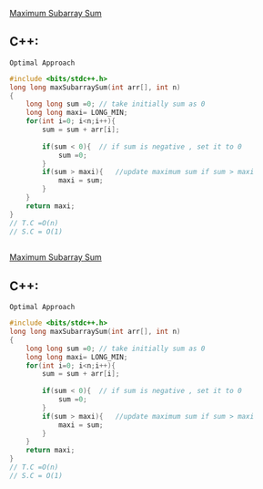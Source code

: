 
[Maximum Subarray Sum](https://www.codingninjas.com/codestudio/problems/maximum-subarray-sum_8230694?challengeSlug=striver-sde-challenge&leftPanelTab=1)

## C++:
```Optimal Approach```

```cpp
#include <bits/stdc++.h> 
long long maxSubarraySum(int arr[], int n)
{
    long long sum =0; // take initially sum as 0
    long long maxi= LONG_MIN;
    for(int i=0; i<n;i++){
        sum = sum + arr[i];
        
        if(sum < 0){  // if sum is negative , set it to 0
            sum =0;
        }
        if(sum > maxi){   //update maximum sum if sum > maxi
            maxi = sum;
        }
    }
    return maxi;
}
// T.C =O(n)
// S.C = O(1)
 
```




[Maximum Subarray Sum](https://www.codingninjas.com/codestudio/problems/maximum-subarray-sum_8230694?challengeSlug=striver-sde-challenge&leftPanelTab=1)

## C++:
```Optimal Approach```

```cpp
#include <bits/stdc++.h> 
long long maxSubarraySum(int arr[], int n)
{
    long long sum =0; // take initially sum as 0
    long long maxi= LONG_MIN;
    for(int i=0; i<n;i++){
        sum = sum + arr[i];
        
        if(sum < 0){  // if sum is negative , set it to 0
            sum =0;
        }
        if(sum > maxi){   //update maximum sum if sum > maxi
            maxi = sum;
        }
    }
    return maxi;
}
// T.C =O(n)
// S.C = O(1)
 
```



